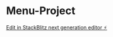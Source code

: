 # Menu-Project

[Edit in StackBlitz next generation editor ⚡️](https://stackblitz.com/~/github.com/nuraneisha/Menu-Project)